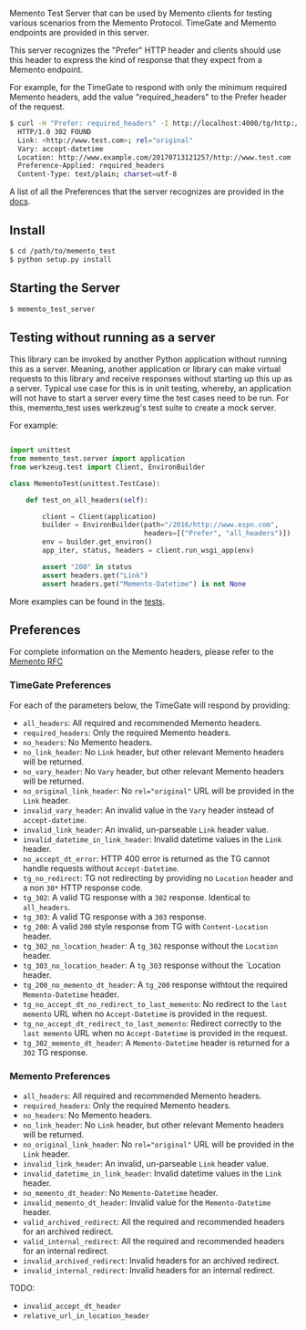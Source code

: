 Memento Test Server that can be used by Memento clients for testing various scenarios
 from the Memento Protocol. TimeGate and Memento endpoints are provided in this server.

This server recognizes the "Prefer" HTTP header and clients should use this header to
express the kind of response that they expect from a Memento endpoint.

For example, for the TimeGate to respond with only the minimum required Memento headers,
add the value "required_headers" to the Prefer header of the request.
 ```bash
 $ curl -H "Prefer: required_headers" -I http://localhost:4000/tg/http://www.test.com
   HTTP/1.0 302 FOUND
   Link: <http://www.test.com>; rel="original"
   Vary: accept-datetime
   Location: http://www.example.com/20170713121257/http://www.test.com
   Preference-Applied: required_headers
   Content-Type: text/plain; charset=utf-8

```

A list of all the Preferences that the server recognizes are provided in the
[docs](../README.md).

## Install
```bash
$ cd /path/to/memento_test
$ python setup.py install
```

## Starting the Server
```bash
$ memento_test_server
```

## Testing without running as a server

This library can be invoked by another Python application without running this as a server. Meaning, another 
application or library can make virtual requests to this library and receive responses without starting up 
this up as a server. Typical use case for this is in unit testing, whereby, an application will not have to
start a server every time the test cases need to be run. For this, memento_test uses werkzeug's test suite to
create a mock server. 

For example:
```python

import unittest
from memento_test.server import application
from werkzeug.test import Client, EnvironBuilder

class MementoTest(unittest.TestCase):

    def test_on_all_headers(self):

        client = Client(application)
        builder = EnvironBuilder(path="/2016/http://www.espn.com",
                                 headers=[("Prefer", "all_headers")])
        env = builder.get_environ()
        app_iter, status, headers = client.run_wsgi_app(env)

        assert "200" in status
        assert headers.get("Link")
        assert headers.get("Memento-Datetime") is not None
```

More examples can be found in the [tests](./tests/).


## Preferences

For complete information on the Memento 
headers, please refer to the [Memento RFC](http://mementoweb.org/guide/rfc/)

### TimeGate Preferences
For each of the parameters below, the TimeGate will respond by providing:  
* `all_headers`: All required and recommended Memento headers.
* `required_headers`: Only the required Memento headers.
* `no_headers`: No Memento headers. 
* `no_link_header`: No `Link` header, but other relevant Memento headers will be returned.  
* `no_vary_header`: No `Vary` header, but other relevant Memento headers will be returned.
* `no_original_link_header`: No `rel="original"` URL will be provided in the `Link` header.  
* `invalid_vary_header`: An invalid value in the `Vary` header instead of `accept-datetime`. 
* `invalid_link_header`: An invalid, un-parseable `Link` header value.
* `invalid_datetime_in_link_header`: Invalid datetime values in the `Link` header.
* `no_accept_dt_error`: HTTP 400 error is returned as the TG cannot handle requests without 
`Accept-Datetime`.
* `tg_no_redirect`: TG not redirecting by providing no `Location` header and a non `30*` HTTP response code.
* `tg_302`: A valid TG response with a `302` response. Identical to `all_headers`.
* `tg_303`: A valid TG response with a `303` response.
* `tg_200`: A valid `200` style response from TG with `Content-Location` header.
* `tg_302_no_location_header`: A `tg_302` response without the `Location` header.
* `tg_303_no_location_header`: A `tg_303` response without the `Location header.
* `tg_200_no_memento_dt_header`: A `tg_200` response withtout the required `Memento-Datetime` header.
* `tg_no_accept_dt_no_redirect_to_last_memento`: No redirect to the `last memento` URL when no `Accept-Datetime`
is provided in the request.
* `tg_no_accept_dt_redirect_to_last_memento`: Redirect correctly to the `last memento` URL when no `Accept-Datetime`
is provided in the request.
* `tg_302_memento_dt_header`: A `Memento-Datetime` header is returned for a `302` TG response. 

### Memento Preferences

* `all_headers`: All required and recommended Memento headers.
* `required_headers`: Only the required Memento headers.
* `no_headers`: No Memento headers. 
* `no_link_header`: No `Link` header, but other relevant Memento headers will be returned.  
* `no_original_link_header`: No `rel="original"` URL will be provided in the `Link` header.  
* `invalid_link_header`: An invalid, un-parseable `Link` header value.
* `invalid_datetime_in_link_header`: Invalid datetime values in the `Link` header.
* `no_memento_dt_header`: No `Memento-Datetime` header.
* `invalid_memento_dt_header`: Invalid value for the `Memento-Datetime` header.
* `valid_archived_redirect`: All the required and recommended headers for an archived redirect. 
* `valid_internal_redirect`: All the required and recommended headers for an internal redirect. 
* `invalid_archived_redirect`: Invalid headers for an archived redirect.
* `invalid_internal_redirect`: Invalid headers for an internal redirect.

TODO: 
* `invalid_accept_dt_header`
* `relative_url_in_location_header`